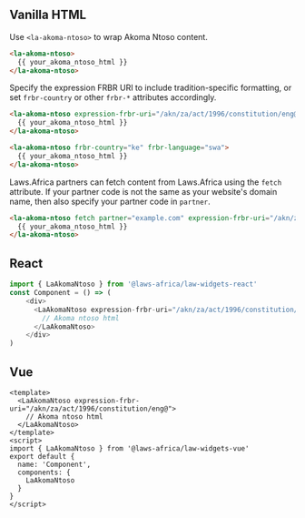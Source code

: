 ## Vanilla HTML

Use `<la-akoma-ntoso>` to wrap Akoma Ntoso content.

```html
<la-akoma-ntoso>
  {{ your_akoma_ntoso_html }}
</la-akoma-ntoso>
```

Specify the expression FRBR URI to include tradition-specific formatting, or set
`frbr-country` or other `frbr-*` attributes accordingly.

```html
<la-akoma-ntoso expression-frbr-uri="/akn/za/act/1996/constitution/eng@">
  {{ your_akoma_ntoso_html }}
</la-akoma-ntoso>
```

```html
<la-akoma-ntoso frbr-country="ke" frbr-language="swa">
  {{ your_akoma_ntoso_html }}
</la-akoma-ntoso>
```

Laws.Africa partners can fetch content from Laws.Africa using the `fetch` attribute.
If your partner code is not the same as your website's domain name, then also specify
your partner code in `partner`.

```html
<la-akoma-ntoso fetch partner="example.com" expression-frbr-uri="/akn/za/act/1996/constitution/eng@">
  {{ your_akoma_ntoso_html }}
</la-akoma-ntoso>
```



## React
```js
import { LaAkomaNtoso } from '@laws-africa/law-widgets-react'
const Component = () => (
    <div>
      <LaAkomaNtoso expression-frbr-uri="/akn/za/act/1996/constitution/eng@">
        // Akoma ntoso html
      </LaAkomaNtoso>
    </div>
)
```

## Vue
```vue
<template>
  <LaAkomaNtoso expression-frbr-uri="/akn/za/act/1996/constitution/eng@">
    // Akoma ntoso html
  </LaAkomaNtoso>
</template>
<script>
import { LaAkomaNtoso } from '@laws-africa/law-widgets-vue'
export default {
  name: 'Component',
  components: {
    LaAkomaNtoso
  }
}
</script>
```
